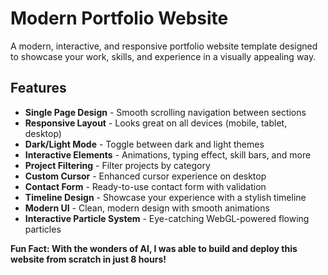 # Modern Portfolio Website

A modern, interactive, and responsive portfolio website template designed to showcase your work, skills, and experience in a visually appealing way.

## Features

- **Single Page Design** - Smooth scrolling navigation between sections
- **Responsive Layout** - Looks great on all devices (mobile, tablet, desktop)
- **Dark/Light Mode** - Toggle between dark and light themes
- **Interactive Elements** - Animations, typing effect, skill bars, and more
- **Project Filtering** - Filter projects by category
- **Custom Cursor** - Enhanced cursor experience on desktop
- **Contact Form** - Ready-to-use contact form with validation
- **Timeline Design** - Showcase your experience with a stylish timeline
- **Modern UI** - Clean, modern design with smooth animations
- **Interactive Particle System** - Eye-catching WebGL-powered flowing particles

**Fun Fact: With the wonders of AI, I was able to build and deploy this website from scratch in just 8 hours!**
